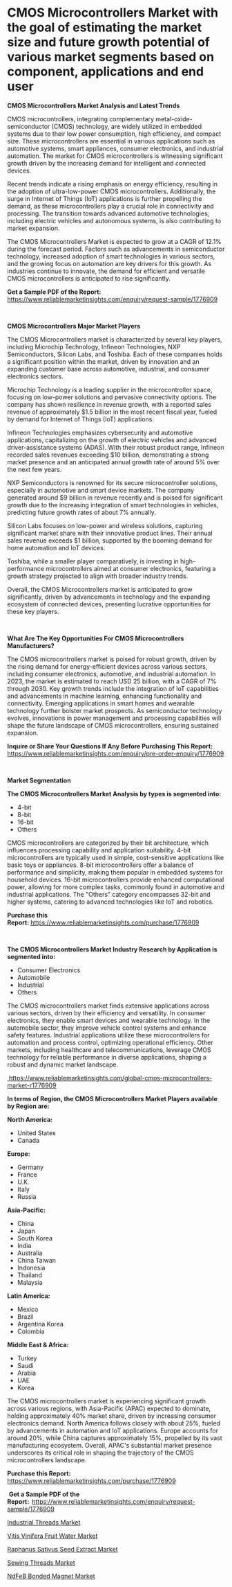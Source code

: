 <p><h1>CMOS Microcontrollers Market with the goal of estimating the market size and future growth potential of various market segments based on component, applications and end user</h1></p><p><strong>CMOS Microcontrollers Market Analysis and Latest Trends</strong></p>
<p><p>CMOS microcontrollers, integrating complementary metal-oxide-semiconductor (CMOS) technology, are widely utilized in embedded systems due to their low power consumption, high efficiency, and compact size. These microcontrollers are essential in various applications such as automotive systems, smart appliances, consumer electronics, and industrial automation. The market for CMOS microcontrollers is witnessing significant growth driven by the increasing demand for intelligent and connected devices.</p><p>Recent trends indicate a rising emphasis on energy efficiency, resulting in the adoption of ultra-low-power CMOS microcontrollers. Additionally, the surge in Internet of Things (IoT) applications is further propelling the demand, as these microcontrollers play a crucial role in connectivity and processing. The transition towards advanced automotive technologies, including electric vehicles and autonomous systems, is also contributing to market expansion.</p><p>The CMOS Microcontrollers Market is expected to grow at a CAGR of 12.1% during the forecast period. Factors such as advancements in semiconductor technology, increased adoption of smart technologies in various sectors, and the growing focus on automation are key drivers for this growth. As industries continue to innovate, the demand for efficient and versatile CMOS microcontrollers is anticipated to rise significantly.</p></p>
<p><strong>Get a Sample PDF of the Report:&nbsp;</strong> <a href="https://www.reliablemarketinsights.com/enquiry/request-sample/1776909?utm_campaign=1506&utm_medium=2&utm_source=Github&utm_content=ia&utm_term=09102024&utm_id=cmos-microcontrollers">https://www.reliablemarketinsights.com/enquiry/request-sample/1776909</a></p>
<p>&nbsp;</p>
<p><strong>CMOS Microcontrollers Major Market Players</strong></p>
<p><p>The CMOS Microcontrollers market is characterized by several key players, including Microchip Technology, Infineon Technologies, NXP Semiconductors, Silicon Labs, and Toshiba. Each of these companies holds a significant position within the market, driven by innovation and an expanding customer base across automotive, industrial, and consumer electronics sectors.</p><p>Microchip Technology is a leading supplier in the microcontroller space, focusing on low-power solutions and pervasive connectivity options. The company has shown resilience in revenue growth, with a reported sales revenue of approximately $1.5 billion in the most recent fiscal year, fueled by demand for Internet of Things (IoT) applications.</p><p>Infineon Technologies emphasizes cybersecurity and automotive applications, capitalizing on the growth of electric vehicles and advanced driver-assistance systems (ADAS). With their robust product range, Infineon recorded sales revenues exceeding $10 billion, demonstrating a strong market presence and an anticipated annual growth rate of around 5% over the next few years.</p><p>NXP Semiconductors is renowned for its secure microcontroller solutions, especially in automotive and smart device markets. The company generated around $9 billion in revenue recently and is poised for significant growth due to the increasing integration of smart technologies in vehicles, predicting future growth rates of about 7% annually.</p><p>Silicon Labs focuses on low-power and wireless solutions, capturing significant market share with their innovative product lines. Their annual sales revenue exceeds $1 billion, supported by the booming demand for home automation and IoT devices.</p><p>Toshiba, while a smaller player comparatively, is investing in high-performance microcontrollers aimed at consumer electronics, featuring a growth strategy projected to align with broader industry trends.</p><p>Overall, the CMOS Microcontrollers market is anticipated to grow significantly, driven by advancements in technology and the expanding ecosystem of connected devices, presenting lucrative opportunities for these key players.</p></p>
<p>&nbsp;</p>
<p><strong>What Are The Key Opportunities For CMOS Microcontrollers Manufacturers?</strong></p>
<p><p>The CMOS microcontrollers market is poised for robust growth, driven by the rising demand for energy-efficient devices across various sectors, including consumer electronics, automotive, and industrial automation. In 2023, the market is estimated to reach USD 25 billion, with a CAGR of 7% through 2030. Key growth trends include the integration of IoT capabilities and advancements in machine learning, enhancing functionality and connectivity. Emerging applications in smart homes and wearable technology further bolster market prospects. As semiconductor technology evolves, innovations in power management and processing capabilities will shape the future landscape of CMOS microcontrollers, ensuring sustained expansion.</p></p>
<p><strong>Inquire or Share Your Questions If Any Before Purchasing This Report:</strong> <a href="https://www.reliablemarketinsights.com/enquiry/pre-order-enquiry/1776909?utm_campaign=1506&utm_medium=2&utm_source=Github&utm_content=ia&utm_term=09102024&utm_id=cmos-microcontrollers">https://www.reliablemarketinsights.com/enquiry/pre-order-enquiry/1776909</a></p>
<p>&nbsp;</p>
<p><strong>Market Segmentation</strong></p>
<p><strong>The CMOS Microcontrollers Market Analysis by types is segmented into:</strong></p>
<p><ul><li>4-bit</li><li>8-bit</li><li>16-bit</li><li>Others</li></ul></p>
<p><p>CMOS microcontrollers are categorized by their bit architecture, which influences processing capability and application suitability. 4-bit microcontrollers are typically used in simple, cost-sensitive applications like basic toys or appliances. 8-bit microcontrollers offer a balance of performance and simplicity, making them popular in embedded systems for household devices. 16-bit microcontrollers provide enhanced computational power, allowing for more complex tasks, commonly found in automotive and industrial applications. The "Others" category encompasses 32-bit and higher systems, catering to advanced technologies like IoT and robotics.</p></p>
<p><strong>Purchase this Report:&nbsp;</strong><a href="https://www.reliablemarketinsights.com/purchase/1776909?utm_campaign=1506&utm_medium=2&utm_source=Github&utm_content=ia&utm_term=09102024&utm_id=cmos-microcontrollers">https://www.reliablemarketinsights.com/purchase/1776909</a></p>
<p>&nbsp;</p>
<p><strong>The CMOS Microcontrollers Market Industry Research by Application is segmented into:</strong></p>
<p><ul><li>Consumer Electronics</li><li>Automobile</li><li>Industrial</li><li>Others</li></ul></p>
<p><p>The CMOS microcontrollers market finds extensive applications across various sectors, driven by their efficiency and versatility. In consumer electronics, they enable smart devices and wearable technology. In the automobile sector, they improve vehicle control systems and enhance safety features. Industrial applications utilize these microcontrollers for automation and process control, optimizing operational efficiency. Other markets, including healthcare and telecommunications, leverage CMOS technology for reliable performance in diverse applications, shaping a robust and dynamic market landscape.</p></p>
<p><a href="https://www.reliablemarketinsights.com/global-cmos-microcontrollers-market-r1776909?utm_campaign=1506&utm_medium=2&utm_source=Github&utm_content=ia&utm_term=09102024&utm_id=cmos-microcontrollers">&nbsp;https://www.reliablemarketinsights.com/global-cmos-microcontrollers-market-r1776909</a></p>
<p><strong>In terms of Region, the CMOS Microcontrollers Market Players available by Region are:</strong></p>
<p>
    <p> <strong> North America: </strong>
        <ul>
            <li>United States</li>
            <li>Canada</li>
        </ul>
        </p> 
    <p> <strong> Europe: </strong>
        <ul>
            <li>Germany</li>
            <li>France</li>
            <li>U.K.</li>
            <li>Italy</li>
            <li>Russia</li>
        </ul>
        </p> 
    <p> <strong> Asia-Pacific: </strong>
        <ul>
            <li>China</li>
            <li>Japan</li>
            <li>South Korea</li>
            <li>India</li>
            <li>Australia</li>
            <li>China Taiwan</li>
            <li>Indonesia</li>
            <li>Thailand</li>
            <li>Malaysia</li>
        </ul>
        </p> 
    <p> <strong> Latin America: </strong>
        <ul>
            <li>Mexico</li>
            <li>Brazil</li>
            <li>Argentina Korea</li>
            <li>Colombia</li>
        </ul>
        </p> 
    <p> <strong> Middle East & Africa: </strong>
        <ul>
            <li>Turkey</li>
            <li>Saudi</li>
            <li>Arabia</li>
            <li>UAE</li>
            <li>Korea</li>
        </ul>
    </p>
    </p>
<p><p>The CMOS microcontrollers market is experiencing significant growth across various regions, with Asia-Pacific (APAC) expected to dominate, holding approximately 40% market share, driven by increasing consumer electronics demand. North America follows closely with about 25%, fueled by advancements in automation and IoT applications. Europe accounts for around 20%, while China captures approximately 15%, propelled by its vast manufacturing ecosystem. Overall, APAC's substantial market presence underscores its critical role in shaping the trajectory of the CMOS microcontrollers landscape.</p></p>
<p><strong>Purchase this Report: </strong><a href="https://www.reliablemarketinsights.com/purchase/1776909?utm_campaign=1506&utm_medium=2&utm_source=Github&utm_content=ia&utm_term=09102024&utm_id=cmos-microcontrollers">https://www.reliablemarketinsights.com/purchase/1776909</a></p>
<p>&nbsp;<strong>Get a Sample PDF of the Report:&nbsp;&nbsp;</strong><a href="https://www.reliablemarketinsights.com/enquiry/request-sample/1776909?utm_campaign=1506&utm_medium=2&utm_source=Github&utm_content=ia&utm_term=09102024&utm_id=cmos-microcontrollers">https://www.reliablemarketinsights.com/enquiry/request-sample/1776909</a></p>
<p><strong></strong></p>
<p><p><a href="https://www.linkedin.com/pulse/industrial-threads-market-indicators-size-regional-breakdown-p6dtf?utm_campaign=1506&utm_medium=2&utm_source=Github&utm_content=ia&utm_term=09102024&utm_id=cmos-microcontrollers">Industrial Threads Market</a></p><p><a href="https://www.linkedin.com/pulse/comprehensive-vitis-vinifera-fruit-water-market-report-regional-s8qoc?utm_campaign=1506&utm_medium=2&utm_source=Github&utm_content=ia&utm_term=09102024&utm_id=cmos-microcontrollers">Vitis Vinifera Fruit Water Market</a></p><p><a href="https://www.linkedin.com/pulse/raphanus-sativus-seed-extract-mosaic-piecing-together-global-3ao1c?utm_campaign=1506&utm_medium=2&utm_source=Github&utm_content=ia&utm_term=09102024&utm_id=cmos-microcontrollers">Raphanus Sativus Seed Extract Market</a></p><p><a href="https://www.linkedin.com/pulse/comprehensive-sewing-threads-market-report-segmentation-type-hvdxf?utm_campaign=1506&utm_medium=2&utm_source=Github&utm_content=ia&utm_term=09102024&utm_id=cmos-microcontrollers">Sewing Threads Market</a></p><p><a href="https://www.linkedin.com/pulse/ndfeb-bonded-magnet-market-size-type-injection-moldingpressing-galkf?utm_campaign=1506&utm_medium=2&utm_source=Github&utm_content=ia&utm_term=09102024&utm_id=cmos-microcontrollers">NdFeB Bonded Magnet Market</a></p></p>